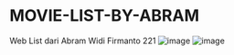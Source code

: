 # MOVIE-LIST-BY-ABRAM
Web List dari Abram Widi Firmanto 221
![image](https://user-images.githubusercontent.com/91315242/139459275-6b644efe-995f-499e-b5fe-83fb1248b1d5.png)
![image](https://user-images.githubusercontent.com/91315242/139459714-4b0bd1e5-97ba-4e7a-ae4f-59c46660f702.png)
